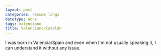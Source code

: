 ```yaml
---
layout: post
categories: resume langs
datetype: none
tags: valenciano
title: Valenciano/Catalán
---
```


I was born in Valencia/Spain and even when I'm not usually speaking it, I can
understand it without any issue.
